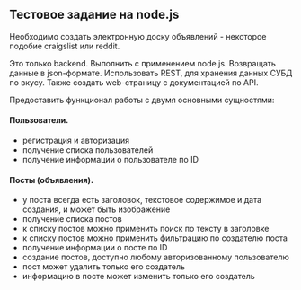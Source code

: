 ## Тестовое задание на node.js

Необходимо создать электронную доску объявлений - некоторое подобие craigslist или reddit. 

Это только backend.
Выполнить с применением node.js.
Возвращать данные в json-формате.
Использовать REST, для хранения данных СУБД по вкусу.
Также создать web-страницу с документацией по API.

Предоставить функционал работы с двумя основными сущностями:

#### Пользователи.
- регистрация и авторизация
- получение списка пользователей
- получение информации о пользователе по ID


#### Посты (объявления).
- у поста всегда есть заголовок, текстовое содержимое и дата создания, и может быть изображение
- получение списка постов
- к списку постов можно применить поиск по тексту в заголовке
- к списку постов можно применить фильтрацию по создателю поста
- получение информации о посте по ID
- создание постов, доступно любому авторизованному пользователю
- пост может удалить только его создатель
- информацию в посте может изменить только его создатель 
